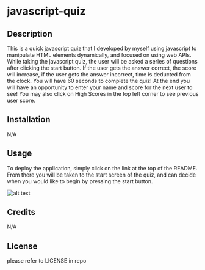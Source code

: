 # javascript-quiz

## Description 
This is a quick javascript quiz that I developed by myself using javascript to manipulate HTML elements dynamically, and focused on using web APIs. While taking the javascript quiz, the user will be asked a series of questions after clicking the start button. If the user gets the answer correct, the score will increase, if the user gets the answer incorrect, time is deducted from the clock. You will have 60 seconds to complete the quiz! At the end you will have an opportunity to enter your name and score for the next user to see! You may also click on High Scores in the top left corner to see previous user score. 

## Installation 
N/A

## Usage
To deploy the application, simply click on the link at the top of the README. From there you will be taken to the start screen of the quiz, and can decide when you would like to begin by pressing the start button. 

![alt text](assets/images/2023-09-18(2).png)

## Credits
N/A

## License
please refer to LICENSE in repo
